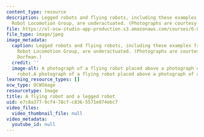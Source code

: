 ```yaml
---
content_type: resource
description: Legged robots and flying robots, including these examples from the MIT
  Robot Locomotion Group, are underactuated. (Photographs are courtesy of Jason Dorfman.)
file: https://ol-ocw-studio-app-production.s3.amazonaws.com/courses/6-832-underactuated-robotics-spring-2009/e7c8a3779cf478cfc8365571e074ebc7_6-832s09.jpg
file_type: image/jpeg
image_metadata:
  caption: Legged robots and flying robots, including these examples from the MIT
    Robot Locomotion Group, are underactuated. (Photographs are courtesy of Jason
    Dorfman.)
  credit: ''
  image-alt: A photograph of a flying robot placed above a photograph of a legged
    robot.A photograph of a flying robot placed above a photograph of a legged robot.
learning_resource_types: []
ocw_type: OCWImage
resourcetype: Image
title: A flying robot and a legged robot
uid: e7c8a377-9cf4-78cf-c836-5571e074ebc7
video_files:
  video_thumbnail_file: null
video_metadata:
  youtube_id: null
---
```

